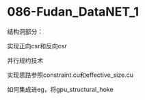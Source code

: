 # 086-Fudan_DataNET_1

结构洞部分：

实现正向csr和反向csr

并行规约技术

实现思路参照constraint.cu和effective_size.cu

如何集成进eg，将gpu_structural_hoke 
